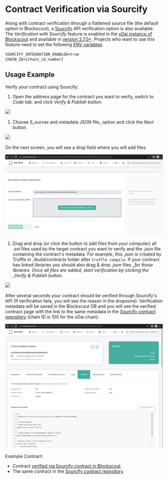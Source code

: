 # Contract Verification via Sourcify

Along with contract verification through a flattened source file (the default option in Blockscout), a [Sourcify](https://sourcify.dev/) API verification option is also available. The _Verification with Sourcify_ feature is enabled in the [xDai instance of Blockscout](https://blockscout.com/xdai/mainnet) and available in [version 3.7.0+](https://github.com/blockscout/blockscout/releases/tag/v3.7.0-beta). Projects who want to use this feature need to set the following [ENV variables](../../../for-developers/information-and-settings/env-variables.md).

```
SOURCIFY_INTEGRATION_ENABLED=true
CHAIN_ID={chain_id_number}
```

## Usage Example

Verify your contract using Sourcify:

1. Open the address page for the contract you want to verify, switch to _Code tab,_ and click _Verify & Publish_ button.

![](../../../.gitbook/assets/screenshot-2020-12-28-at-08.38.15\_2.png)

1. Choose S_ources and metadata JSON file_ option and click the _Next_ button.

![](../../../.gitbook/assets/screenshot-2020-12-28-at-08.43.13\_2.png)

On the next screen, you will see a drop field where you will add files.

![](../../../.gitbook/assets/screenshot-2020-12-28-at-08.46.06.png)

1. Drag and drop (or click the button to add files from your computer) all _.sol_ files used by the target contract you want to verify and the _.json_ file containing the contract's metadata. For example, this _.json_ is created by Truffle in _./build/contracts_ folder after `truffle compile`. If your contract has linked libraries you should also drag & drop _.json_ files _\_for those libraries. Once all files are added, start verification by clicking the \_Verify & Publish_ button.

![](../../../.gitbook/assets/screenshot-2020-12-28-at-08.57.42\_2.png)

After several seconds your contract should be verified through Sourcify's API (If verification fails, you will see the reason in the dropzone). Verification metadata will be saved in the Blockscout DB and you will see the verified contract page with the link to the same metadata in the [Sourcify contract repository](https://repo.sourcify.dev/contracts/full\_match/100/) (chain ID is 100 for the xDai chain).

![](../../../.gitbook/assets/screenshot-2020-12-28-at-08.59.50.png)

Example Contract:

* Contract [verified via Sourcify contract in Blockscout](https://blockscout.com/xdai/mainnet/address/0x4f15a6e74CFC2F80D5967a8aB75F3c83D8043cF4/contracts).&#x20;
* The same contract in the [Sourcify contract repository](https://repo.sourcify.dev/contracts/full\_match/100/0x4f15a6e74CFC2F80D5967a8aB75F3c83D8043cF4/).
